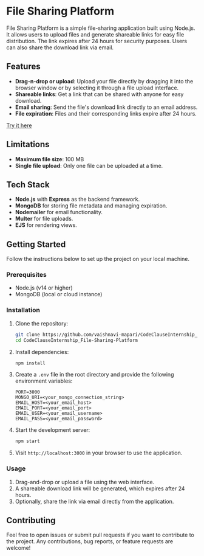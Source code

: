 # File Sharing Platform

File Sharing Platform is a simple file-sharing application built using Node.js. It allows users to upload files and generate shareable links for easy file distribution. The link expires after 24 hours for security purposes. Users can also share the download link via email.

## Features

- **Drag-n-drop or upload**: Upload your file directly by dragging it into the browser window or by selecting it through a file upload interface.
- **Shareable links**: Get a link that can be shared with anyone for easy download.
- **Email sharing**: Send the file's download link directly to an email address.
- **File expiration**: Files and their corresponding links expire after 24 hours.
  
[Try it here](https://fileshare.onrender.com)

## Limitations

- **Maximum file size**: 100 MB
- **Single file upload**: Only one file can be uploaded at a time.

## Tech Stack

- **Node.js** with **Express** as the backend framework.
- **MongoDB** for storing file metadata and managing expiration.
- **Nodemailer** for email functionality.
- **Multer** for file uploads.
- **EJS** for rendering views.

## Getting Started

Follow the instructions below to set up the project on your local machine.

### Prerequisites

- Node.js (v14 or higher)
- MongoDB (local or cloud instance)

### Installation

1. Clone the repository:

    ```bash
    git clone https://github.com/vaishnavi-mapari/CodeClauseInternship_File-Sharing-Platform.git
    cd CodeClauseInternship_File-Sharing-Platform
    ```

2. Install dependencies:

    ```bash
    npm install
    ```

3. Create a `.env` file in the root directory and provide the following environment variables:

    ```
    PORT=3000
    MONGO_URI=<your_mongo_connection_string>
    EMAIL_HOST=<your_email_host>
    EMAIL_PORT=<your_email_port>
    EMAIL_USER=<your_email_username>
    EMAIL_PASS=<your_email_password>
    ```

4. Start the development server:

    ```bash
    npm start
    ```

5. Visit `http://localhost:3000` in your browser to use the application.

### Usage

1. Drag-and-drop or upload a file using the web interface.
2. A shareable download link will be generated, which expires after 24 hours.
3. Optionally, share the link via email directly from the application.

## Contributing

Feel free to open issues or submit pull requests if you want to contribute to the project. Any contributions, bug reports, or feature requests are welcome!

